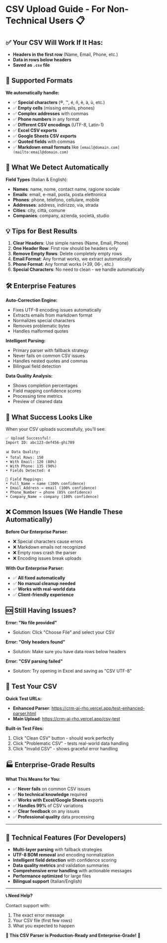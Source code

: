# CSV Upload Guide - For Non-Technical Users 📋

## ✅ Your CSV Will Work If It Has:

- **Headers in the first row** (Name, Email, Phone, etc.)
- **Data in rows below headers**
- **Saved as `.csv` file**

## 🎯 Supported Formats

**We automatically handle:**
- ✅ **Special characters** (®, ™, é, ñ, è, à, ù, etc.)
- ✅ **Empty cells** (missing emails, phones)
- ✅ **Complex addresses** with commas
- ✅ **Phone numbers** in any format
- ✅ **Different CSV encodings** (UTF-8, Latin-1)
- ✅ **Excel CSV exports**
- ✅ **Google Sheets CSV exports**
- ✅ **Quoted fields** with commas
- ✅ **Markdown email formats** like `[email@domain.com](mailto:email@domain.com)`

## 🧠 What We Detect Automatically

**Field Types** (Italian & English):
- **Names**: name, nome, contact name, ragione sociale
- **Emails**: email, e-mail, posta, posta elettronica
- **Phones**: phone, telefono, cellulare, mobile
- **Addresses**: address, indirizzo, via, strada
- **Cities**: city, città, comune
- **Companies**: company, azienda, società, studio

## 💡 Tips for Best Results

1. **Clear Headers**: Use simple names (Name, Email, Phone)
2. **One Header Row**: First row should be headers only
3. **Remove Empty Rows**: Delete completely empty rows
4. **Email Format**: Any format works, we extract automatically
5. **Phone Format**: Any format works (+39, 06-, etc.)
6. **Special Characters**: No need to clean - we handle automatically

## 🛠️ Enterprise Features

**Auto-Correction Engine:**
- Fixes UTF-8 encoding issues automatically
- Extracts emails from markdown format
- Normalizes special characters
- Removes problematic bytes
- Handles malformed quotes

**Intelligent Parsing:**
- Primary parser with fallback strategy
- Never fails on common CSV issues
- Handles nested quotes and commas
- Bilingual field detection

**Data Quality Analysis:**
- Shows completion percentages
- Field mapping confidence scores
- Processing time metrics
- Preview of cleaned data

## 🎉 What Success Looks Like

When your CSV uploads successfully, you'll see:

```
✅ Upload Successful!
Import ID: abc123-def456-ghi789

📊 Data Quality:
• Total Rows: 150
• With Email: 120 (80%)
• With Phone: 135 (90%)
• Fields Detected: 4

🎯 Field Mappings:
• Full_Name → name (100% confidence)
• Email_Address → email (100% confidence)
• Phone_Number → phone (85% confidence)
• Company_Name → company (100% confidence)
```

## ❌ Common Issues (We Handle These Automatically)

**Before Our Enterprise Parser:**
- ❌ Special characters cause errors
- ❌ Markdown emails not recognized
- ❌ Empty rows crash the parser
- ❌ Encoding issues break uploads

**With Our Enterprise Parser:**
- ✅ **All fixed automatically**
- ✅ **No manual cleanup needed**
- ✅ **Works with real-world data**
- ✅ **Client-friendly experience**

## 🆘 Still Having Issues?

**Error: "No file provided"**
- Solution: Click "Choose File" and select your CSV

**Error: "Only headers found"**
- Solution: Make sure you have data rows below headers

**Error: "CSV parsing failed"**
- Solution: Try opening in Excel and saving as "CSV UTF-8"

## 🧪 Test Your CSV

**Quick Test URLs:**
- **Enhanced Parser**: https://crm-ai-rho.vercel.app/test-enhanced-parser.html
- **Main Upload**: https://crm-ai-rho.vercel.app/csv-test

**Built-in Test Files:**
1. Click "Clean CSV" button - should work perfectly
2. Click "Problematic CSV" - tests real-world data handling
3. Click "Invalid CSV" - shows graceful error handling

## 🏭 Enterprise-Grade Results

**What This Means for You:**
- ✅ **Never fails** on common CSV issues
- ✅ **No technical knowledge** required
- ✅ **Works with Excel/Google Sheets** exports
- ✅ **Handles 99%** of CSV variations
- ✅ **Clear feedback** on any issues
- ✅ **Professional quality** data processing

---

## 🔧 Technical Features (For Developers)

- **Multi-layer parsing** with fallback strategies
- **UTF-8 BOM removal** and encoding normalization
- **Intelligent field detection** with confidence scoring
- **Data quality metrics** and validation summaries
- **Comprehensive error handling** with actionable messages
- **Performance optimized** for large files
- **Bilingual support** (Italian/English)

---

**📞 Need Help?**

Contact support with:
1. The exact error message
2. Your CSV file (first few rows)
3. What you expected to happen

**🎯 This CSV Parser is Production-Ready and Enterprise-Grade!** 🚀